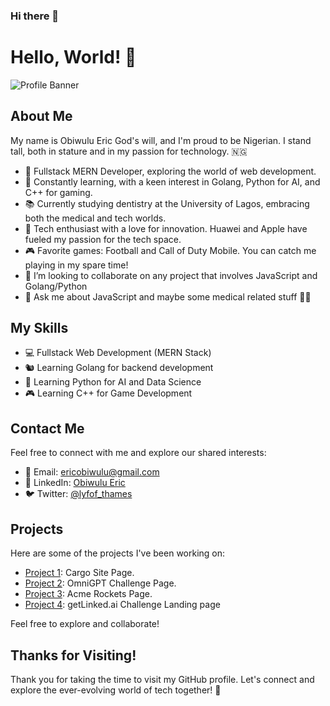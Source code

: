 ### Hi there 👋

<!--
**thamesblanq/thamesblanq** is a ✨ _special_ ✨ repository because its `README.md` (this file) appears on your GitHub profile.

Here are some ideas to get you started:

- 🔭 I’m currently working on ...
- 😄 Pronouns: ...
- ⚡ Fun fact: ...
-->

# Hello, World! 👋

![Profile Banner](https://media.giphy.com/media/v1.Y2lkPTc5MGI3NjExNHYzcmU5M29janoyYjNnczdmYjN4aWx4a3BiZDdxYmxsdHZnZGNjNCZlcD12MV9pbnRlcm5hbF9naWZfYnlfaWQmY3Q9Zw/VkmmDHerqnGGamvCUj/giphy.gif)

## About Me

My name is Obiwulu Eric God's will, and I'm proud to be Nigerian. I stand tall, both in stature and in my passion for technology. 🇳🇬

- 🔭 Fullstack MERN Developer, exploring the world of web development.
- 🌱 Constantly learning, with a keen interest in Golang, Python for AI, and C++ for gaming.
- 📚 Currently studying dentistry at the University of Lagos, embracing both the medical and tech worlds.
- 🌌 Tech enthusiast with a love for innovation. Huawei and Apple have fueled my passion for the tech space.
- 🎮 Favorite games: Football and Call of Duty Mobile. You can catch me playing in my spare time!
- 👯 I’m looking to collaborate on any project that involves JavaScript and Golang/Python
- 💬 Ask me about JavaScript and maybe some medical related stuff 👋😊



## My Skills

- 💻 Fullstack Web Development (MERN Stack)
- 🐿️ Learning Golang for backend development
- 🐍 Learning Python for AI and Data Science
- 🎮 Learning C++ for Game Development

## Contact Me

Feel free to connect with me and explore our shared interests:

- 📧 Email: ericobiwulu@gmail.com
- 🔗 LinkedIn: [Obiwulu Eric](https://www.linkedin.com/in/obiwulu-eric-485627224/)
- 🐦 Twitter: [@lyfof_thames](https://twitter.com/lyfof_thames)

## Projects

Here are some of the projects I've been working on:

- [Project 1](https://cargo-8hou.onrender.com): Cargo Site Page.
- [Project 2](https://omnigpt.onrender.com): OmniGPT Challenge Page.
- [Project 3](https://acme-rockets-ydoi.onrender.com): Acme Rockets Page.
- [Project 4](https://getlinked-dkx8.onrender.com): getLinked.ai Challenge Landing page

Feel free to explore and collaborate!

## Thanks for Visiting!

Thank you for taking the time to visit my GitHub profile. Let's connect and explore the ever-evolving world of tech together! 🚀

